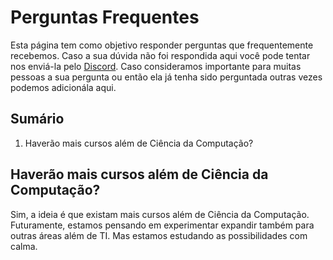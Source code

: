 # Perguntas Frequentes

Esta página tem como objetivo responder perguntas que frequentemente recebemos. Caso a sua dúvida não foi respondida aqui você pode tentar nos enviá-la pelo  [Discord](https://discord.gg/wymGhmf7BT). Caso consideramos importante para muitas pessoas a sua pergunta ou então ela já tenha sido perguntada outras vezes podemos adicionála aqui.

## Sumário
1. Haverão mais cursos além de Ciência da Computação?

## Haverão mais cursos além de Ciência da Computação?

Sim, a ideia é que existam mais cursos além de Ciência da Computação. Futuramente, estamos pensando em experimentar expandir também para outras áreas além de TI. Mas estamos estudando as possibilidades com calma.
